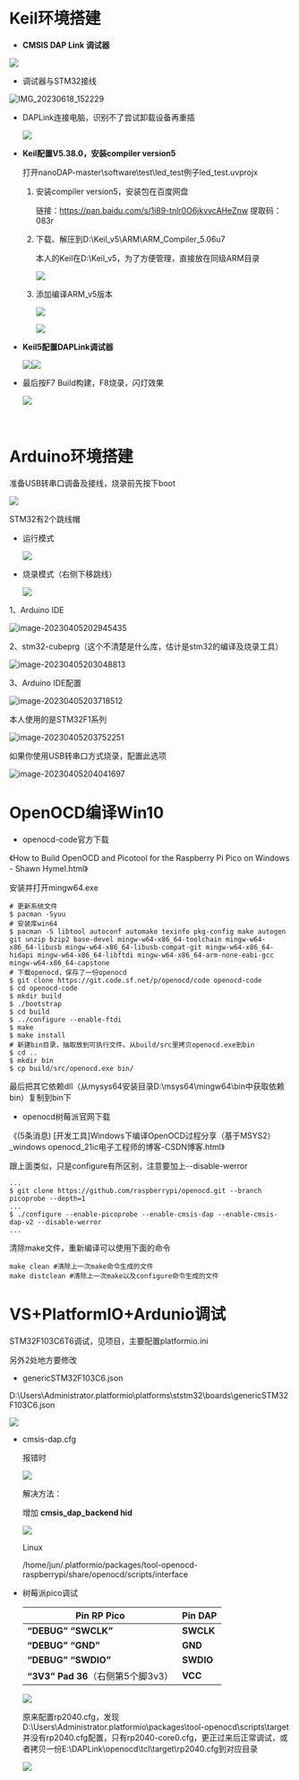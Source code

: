 # Keil环境搭建

- **CMSIS DAP Link 调试器**

![](images\IMG_20230618_151301.jpg)

- 调试器与STM32接线


![IMG_20230618_152229](images\IMG_20230618_152229.jpg)

- DAPLink连接电脑，识别不了尝试卸载设备再重插

  ![](images\devices.bmp)

- **Keil配置V5.38.0，安装compiler version5**

  打开nanoDAP-master\software\test\led_test例子led_test.uvprojx

  1. 安装compiler version5，安装包在百度网盘

     链接：https://pan.baidu.com/s/1i89-tnlr0O6jkvvcAHeZnw 
     提取码：083r

  2. 下载、解压到D:\Keil_v5\ARM\ARM_Compiler_5.06u7

     本人的Keil在D:\Keil_v5，为了方便管理，直接放在同级ARM目录

     ![](images\1.jpg)

  3. 添加编译ARM_v5版本

     ![](images\20230618154810.jpg)

     ![](images\20230618154947.jpg)

- **Keil5配置DAPLink调试器**

  ![](images\20230618160604.jpg)![](images\20230618160715.jpg)

- 最后按F7 Build构建，F8烧录，闪灯效果

  ![](images\1687076316887.jpg)

​		

# Arduino环境搭建

准备USB转串口调备及接线，烧录前先按下boot

![](images\ttl.jpg)



STM32有2个跳线帽

- 运行模式

  ![](images\run_state.jpg)

- 烧录模式（右侧下移跳线）

  ![](images\fireupload.png)



1、Arduino IDE

![image-20230405202945435](images\image-20230405202945435.png)

2、stm32-cubeprg（这个不清楚是什么库，估计是stm32的编译及烧录工具）

![image-20230405203048813](images\image-20230405203048813.png)

3、Arduino IDE配置

![image-20230405203718512](images\image-20230405203718512.png)

本人使用的是STM32F1系列

![image-20230405203752251](images\image-20230405203752251.png)

如果你使用USB转串口方式烧录，配置此选项

![image-20230405204041697](images\image-20230405204041697.png)



# OpenOCD编译Win10

- openocd-code官方下载

《How to Build OpenOCD and Picotool for the Raspberry Pi Pico on Windows - Shawn Hymel.html》

安装并打开mingw64.exe

```shell
# 更新系统文件
$ pacman -Syuu
# 安装库win64
$ pacman -S libtool autoconf automake texinfo pkg-config make autogen git unzip bzip2 base-devel mingw-w64-x86_64-toolchain mingw-w64-x86_64-libusb mingw-w64-x86_64-libusb-compat-git mingw-w64-x86_64-hidapi mingw-w64-x86_64-libftdi mingw-w64-x86_64-arm-none-eabi-gcc mingw-w64-x86_64-capstone
# 下载openocd，保存了一份openocd
$ git clone https://git.code.sf.net/p/openocd/code openocd-code
$ cd openocd-code
$ mkdir build
$ ./bootstrap
$ cd build
$ ../configure --enable-ftdi
$ make
$ make install
# 新建bin目录，抽取放到可执行文件。从build/src里拷贝openocd.exe到bin
$ cd ..
$ mkdir bin
$ cp build/src/openocd.exe bin/
```

最后把其它依赖dll（从mysys64安装目录D:\msys64\mingw64\bin中获取依赖bin）复制到bin下

- openocd树莓派官网下载

《(5条消息) [开发工具]Windows下编译OpenOCD过程分享（基于MSYS2）_windows openocd_21ic电子工程师的博客-CSDN博客.html》

跟上面类似，只是configure有所区别，注意要加上--disable-werror

```shell
...
$ git clone https://github.com/raspberrypi/openocd.git --branch picoprobe --depth=1
...
$ ./configure --enable-picoprobe --enable-cmsis-dap --enable-cmsis-dap-v2 --disable-werror
...
```

清除make文件，重新编译可以使用下面的命令

```shell
make clean #清除上一次make命令生成的文件
make distclean #清除上一次make以及configure命令生成的文件
```



# VS+PlatformIO+Ardunio调试

STM32F103C6T6调试，见项目，主要配置platformio.ini

另外2处地方要修改

- genericSTM32F103C6.json

D:\Users\Administrator\.platformio\platforms\ststm32\boards\genericSTM32F103C6.json

![](images\iocfg1.jpg)

- cmsis-dap.cfg

  报错时

  ![](images\dapv2err.jpg)

  解决方法：

  增加 **cmsis_dap_backend hid**

  ![](images\iocfg2.jpg)

  Linux

  /home/jun/.platformio/packages/tool-openocd-raspberrypi/share/openocd/scripts/interface

- 树莓派pico调试

  | Pin RP Pico                        | Pin DAP   |
  | ---------------------------------- | --------- |
  | **“DEBUG” “SWCLK”**                | **SWCLK** |
  | **“DEBUG” “GND”**                  | **GND**   |
  | **“DEBUG” “SWDIO”**                | **SWDIO** |
  | **“3V3” Pad 36**（右侧第5个脚3v3） | **VCC**   |
  
  ![](images\rp2040line.jpg)
  
  原来配置rp2040.cfg，发现D:\Users\Administrator\.platformio\packages\tool-openocd\scripts\target并没有rp2040.cfg配置，只有rp2040-core0.cfg，更正过来后正常调试，或者拷贝一份E:\DAPLink\openocd\tcl\target\rp2040.cfg到对应目录
  
  ![](images\rp2040.jpg)